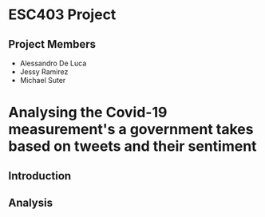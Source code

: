 # ESC403 Project

## Project Members
- Alessandro De Luca
- Jessy Ramirez
- Michael Suter 

# Analysing the Covid-19 measurement's a government takes based on tweets and their sentiment

## Introduction

## Analysis

